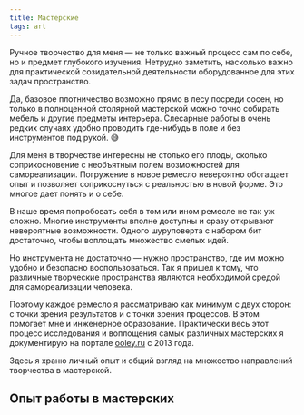 ```yaml
---
title: Мастерские
tags: art
---
```


Ручное творчество для меня — не только важный процесс сам по себе, но и предмет глубокого изучения. Нетрудно заметить, насколько важно для практической созидательной деятельности оборудованное для этих задач пространство.

Да, базовое плотничество возможно прямо в лесу посреди сосен, но только в полноценной столярной мастерской можно точно собирать мебель и другие предметы интерьера. Слесарные работы в очень редких случаях удобно проводить где-нибудь в поле и без инструментов под рукой. 😅

Для меня в творчестве интересны не столько его плоды, сколько соприкосновение с необъятным полем возможностей для самореализации. Погружение в новое ремесло невероятно обогащает опыт и позволяет соприкоснуться с реальностью в новой форме. Это многое дает понять и о себе.

В наше время попробовать себя в том или ином ремесле не так уж сложно. Многие инструменты вполне доступны и сразу открывают невероятные возможности. Одного шуруповерта с набором бит достаточно, чтобы воплощать множество смелых идей.

Но инструмента не достаточно — нужно пространство, где им можно удобно и безопасно воспользоваться. Так я пришел к тому, что различные творческие пространства являются необходимой средой для самореализации человека.

Поэтому каждое ремесло я рассматриваю как минимум с двух сторон: с точки зрения результатов и с точки зрения процессов. В этом помогает мне и инженерное образование. Практически весь этот процесс исследования и воплощения самых различных мастерских я документирую на портале [ooley.ru](https://www.ooley.ru) с 2013 года. 

Здесь я храню личный опыт и общий взгляд на множество направлений творчества в мастерской.

## Опыт работы в мастерских

<my-areas :areas="$site.customData.pages?.workshop"/>



